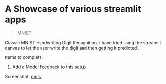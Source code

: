 # A Showcase of various streamlit apps

> MNIST
  
  Classic MNIST Handwriting Digit Recognition. I have tried using the streamlit canvas to let the user write the digit and then getting it predicted .

  Items to complete:
  1. Add a Model Feedback to this setup

  Screenshot:
  [mnist](./screenshots/mnist.png)

